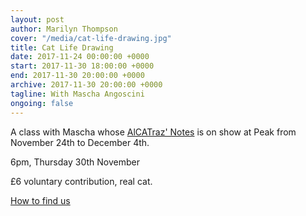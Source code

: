 ```yaml
---
layout: post
author: Marilyn Thompson
cover: "/media/cat-life-drawing.jpg"
title: Cat Life Drawing
date: 2017-11-24 00:00:00 +0000
start: 2017-11-30 18:00:00 +0000
end: 2017-11-30 20:00:00 +0000
archive: 2017-11-30 20:00:00 +0000
tagline: With Mascha Angoscini
ongoing: false
---
```

A class with Mascha whose [AlCATraz' Notes](http://www.peak-art.org/posts/mascha-agoscini/) is on show at Peak from November 24th to December 4th.

6pm, Thursday 30th November

£6 voluntary contribution, real cat.

[How to find us](http://www.peak-art.org/contact/)